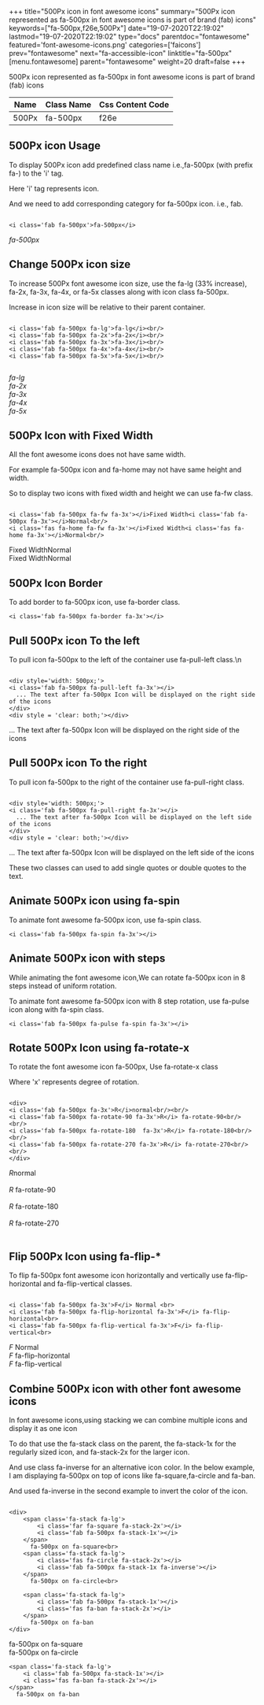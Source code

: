 +++
title="500Px icon in font awesome icons"
summary="500Px icon represented as fa-500px in font awesome icons is part of brand (fab) icons"
keywords=["fa-500px,f26e,500Px"]
date="19-07-2020T22:19:02"
lastmod="19-07-2020T22:19:02"
type="docs"
parentdoc="fontawesome"
featured='font-awesome-icons.png'
categories=['faicons']
prev="fontawesome"
next="fa-accessible-icon"
linktitle="fa-500px"
[menu.fontawesome]
parent="fontawesome"
weight=20
draft=false
+++


500Px icon represented as fa-500px in font awesome icons is part of brand (fab) icons

<div class='table-responsive'><table class='table'><thead><tr><th>Name</th><th>Class Name</th><th>Css Content Code</th></tr></thead><tbody><tr><td>500Px</td><td>fa-500px</td><td>f26e</td></tr></tbody></table></div>



## 500Px icon Usage

To display 500Px icon add predefined class name i.e.,fa-500px (with prefix fa-) to the 'i' tag.

Here 'i' tag represents icon.

And we need to add corresponding category for fa-500px icon. i.e., fab.


```

<i class='fab fa-500px'>fa-500px</i>
```

<i class='fab fa-500px'>fa-500px</i>




## Change 500Px icon size
To increase 500Px font awesome icon size, use the fa-lg (33% increase), fa-2x, fa-3x, fa-4x, or fa-5x classes along with icon class fa-500px.

Increase in icon size will be relative to their parent container. 

```

<i class='fab fa-500px fa-lg'>fa-lg</i><br/>
<i class='fab fa-500px fa-2x'>fa-2x</i><br/>
<i class='fab fa-500px fa-3x'>fa-3x</i><br/>
<i class='fab fa-500px fa-4x'>fa-4x</i><br/>
<i class='fab fa-500px fa-5x'>fa-5x</i><br/>
            
```

<i class='fab fa-500px fa-lg'>fa-lg</i><br/>
<i class='fab fa-500px fa-2x'>fa-2x</i><br/>
<i class='fab fa-500px fa-3x'>fa-3x</i><br/>
<i class='fab fa-500px fa-4x'>fa-4x</i><br/>
<i class='fab fa-500px fa-5x'>fa-5x</i><br/>
            



## 500Px Icon with Fixed Width 

All the font awesome icons does not have same width.

For example fa-500px icon and fa-home may not have same height and width.

So to display two icons with fixed width and height we can use fa-fw class.


```

<i class='fab fa-500px fa-fw fa-3x'></i>Fixed Width<i class='fab fa-500px fa-3x'></i>Normal<br/>
<i class='fas fa-home fa-fw fa-3x'></i>Fixed Width<i class='fas fa-home fa-3x'></i>Normal<br/>
```

<i class='fab fa-500px fa-fw fa-3x'></i>Fixed Width<i class='fab fa-500px fa-3x'></i>Normal<br/>
<i class='fas fa-home fa-fw fa-3x'></i>Fixed Width<i class='fas fa-home fa-3x'></i>Normal<br/>



## 500Px Icon Border 

To add border to fa-500px icon, use fa-border class.


```
<i class='fab fa-500px fa-border fa-3x'></i>

```
<i class='fab fa-500px fa-border fa-3x'></i>





## Pull 500Px icon To the left

To pull icon fa-500px to the left of the container use fa-pull-left class.\n

```

<div style='width: 500px;'>
<i class='fab fa-500px fa-pull-left fa-3x'></i>
  ... The text after fa-500px Icon will be displayed on the right side of the icons
</div>
<div style = 'clear: both;'></div>
```

<div style='width: 500px;'>
<i class='fab fa-500px fa-pull-left fa-3x'></i>
  ... The text after fa-500px Icon will be displayed on the right side of the icons
</div>
<div style = 'clear: both;'></div>




## Pull 500Px icon To the right
To pull icon fa-500px to the right of the container use fa-pull-right class.

```

<div style='width: 500px;'>
<i class='fab fa-500px fa-pull-right fa-3x'></i>
  ... The text after fa-500px Icon will be displayed on the left side of the icons
</div>
<div style = 'clear: both;'></div>
```

<div style='width: 500px;'>
<i class='fab fa-500px fa-pull-right fa-3x'></i>
  ... The text after fa-500px Icon will be displayed on the left side of the icons
</div>
<div style = 'clear: both;'></div>

These two classes can used to add single quotes or double quotes to the text.


## Animate 500Px icon using fa-spin
To animate font awesome fa-500px icon, use fa-spin class.

```
<i class='fab fa-500px fa-spin fa-3x'></i>
```
<i class='fab fa-500px fa-spin fa-3x'></i>




## Animate 500Px icon with steps
While animating the font awesome icon,We can rotate fa-500px icon in 8 steps instead of uniform rotation.

To animate font awesome fa-500px icon with 8 step rotation, use fa-pulse icon along with fa-spin class.


```
<i class='fab fa-500px fa-pulse fa-spin fa-3x'></i>

```
<i class='fab fa-500px fa-pulse fa-spin fa-3x'></i>





## Rotate 500Px Icon using fa-rotate-x
To rotate the font awesome icon fa-500px, Use fa-rotate-x class

Where 'x' represents degree of rotation.


```

<div>
<i class='fab fa-500px fa-3x'>R</i>normal<br/><br/>
<i class='fab fa-500px fa-rotate-90 fa-3x'>R</i> fa-rotate-90<br/><br/> 
<i class='fab fa-500px fa-rotate-180  fa-3x'>R</i> fa-rotate-180<br/><br/> 
<i class='fab fa-500px fa-rotate-270 fa-3x'>R</i> fa-rotate-270<br/><br/>
</div>
```

<div>
<i class='fab fa-500px fa-3x'>R</i>normal<br/><br/>
<i class='fab fa-500px fa-rotate-90 fa-3x'>R</i> fa-rotate-90<br/><br/> 
<i class='fab fa-500px fa-rotate-180  fa-3x'>R</i> fa-rotate-180<br/><br/> 
<i class='fab fa-500px fa-rotate-270 fa-3x'>R</i> fa-rotate-270<br/><br/>
</div>




## Flip 500Px Icon using fa-flip-*
To flip fa-500px font awesome icon horizontally and vertically use fa-flip-horizontal and fa-flip-vertical classes. 

```

<i class='fab fa-500px fa-3x'>F</i> Normal <br>
<i class='fab fa-500px fa-flip-horizontal fa-3x'>F</i> fa-flip-horizontal<br>
<i class='fab fa-500px fa-flip-vertical fa-3x'>F</i> fa-flip-vertical<br>
```

<i class='fab fa-500px fa-3x'>F</i> Normal <br>
<i class='fab fa-500px fa-flip-horizontal fa-3x'>F</i> fa-flip-horizontal<br>
<i class='fab fa-500px fa-flip-vertical fa-3x'>F</i> fa-flip-vertical<br>




## Combine 500Px icon with other font awesome icons
In font awesome icons,using stacking we can combine multiple icons and display it as one icon 

To do that use the fa-stack class on the parent, the fa-stack-1x for the regularly sized icon, and fa-stack-2x for the larger icon.

And use class fa-inverse for an alternative icon color. 
In the below example, I am displaying fa-500px on top of icons like fa-square,fa-circle and fa-ban.

And used fa-inverse in the second example to invert the color of the icon.

```

<div>
    <span class='fa-stack fa-lg'>
        <i class='far fa-square fa-stack-2x'></i>
        <i class='fab fa-500px fa-stack-1x'></i>
    </span>
      fa-500px on fa-square<br>
    <span class='fa-stack fa-lg'>
        <i class='fas fa-circle fa-stack-2x'></i>
        <i class='fab fa-500px fa-stack-1x fa-inverse'></i>
    </span>
      fa-500px on fa-circle<br>

    <span class='fa-stack fa-lg'>
        <i class='fab fa-500px fa-stack-1x'></i>
        <i class='fas fa-ban fa-stack-2x'></i>
    </span>
      fa-500px on fa-ban
</div>
```

<div>
    <span class='fa-stack fa-lg'>
        <i class='far fa-square fa-stack-2x'></i>
        <i class='fab fa-500px fa-stack-1x'></i>
    </span>
      fa-500px on fa-square<br>
    <span class='fa-stack fa-lg'>
        <i class='fas fa-circle fa-stack-2x'></i>
        <i class='fab fa-500px fa-stack-1x fa-inverse'></i>
    </span>
      fa-500px on fa-circle<br>

    <span class='fa-stack fa-lg'>
        <i class='fab fa-500px fa-stack-1x'></i>
        <i class='fas fa-ban fa-stack-2x'></i>
    </span>
      fa-500px on fa-ban
</div>






